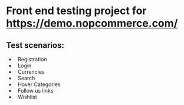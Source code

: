 # Front end testing project for https://demo.nopcommerce.com/

## Test scenarios: 
- &nbsp; Registration
- &nbsp; Login
- &nbsp; Currencies
- &nbsp; Search
- &nbsp; Hover Categories
- &nbsp; Follow us links
- &nbsp; Wishlist

